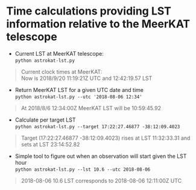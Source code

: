 # Time calculations providing LST information relative to the MeerKAT telescope

* Current LST at MeerKAT telescope:   
`python astrokat-lst.py`
> Current clock times at MeerKAT:   
> Now is 2018/9/20 11:19:21Z UTC and 12:42:19.57 LST

* Return MeerKAT LST for a given UTC date and time   
`python astrokat-lst.py --utc '2018-08-06 12:34'`   
> At 2018/8/6 12:34:00Z MeerKAT LST will be 10:59:45.92

* Calculate per target LST   
`python astrokat-lst.py --target 17:22:27.46877 -38:12:09.4023`   
> Target (17:22:27.46877 -38:12:09.4023) rises at LST 11:32:33.31 and sets at LST 23:14:52.82

* Simple tool to figure out when an observation will start given the LST hour   
`python astrokat-lst.py --lst 10.6 --utc 2018-08-06`   
> 2018-08-06 10.6 LST corresponds to 2018-08-06 12:11:00Z UTC   
